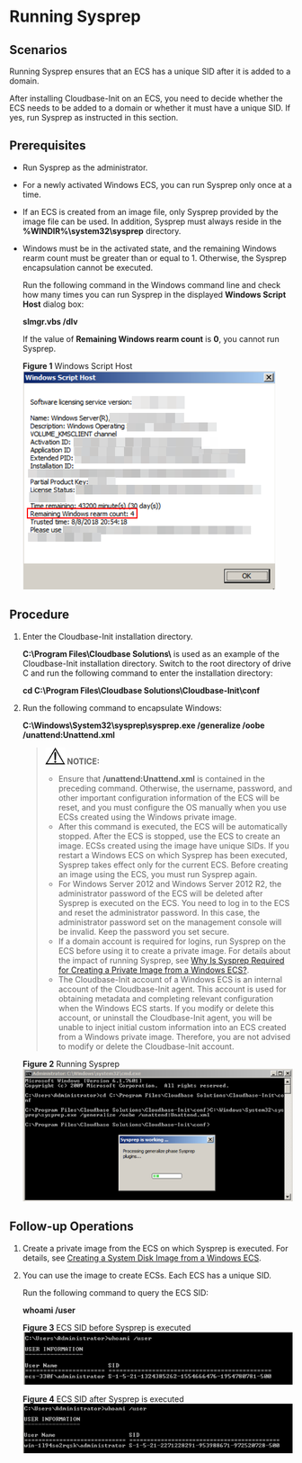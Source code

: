 # Running Sysprep<a name="EN-US_TOPIC_0093887081"></a>

## Scenarios<a name="section12143031154614"></a>

Running Sysprep ensures that an ECS has a unique SID after it is added to a domain.

After installing Cloudbase-Init on an ECS, you need to decide whether the ECS needs to be added to a domain or whether it must have a unique SID. If yes, run  Sysprep  as instructed in this section.

## Prerequisites<a name="section1180712252202"></a>

-   Run Sysprep as the administrator.
-   For a newly activated Windows ECS, you can run Sysprep only once at a time.
-   If an ECS is created from an image file, only Sysprep provided by the image file can be used. In addition, Sysprep must always reside in the  **%WINDIR%\\system32\\sysprep**  directory.
-   Windows must be in the activated state, and the remaining Windows rearm count must be greater than or equal to 1. Otherwise, the Sysprep encapsulation cannot be executed.

    Run the following command in the Windows command line and check how many times you can run Sysprep in the displayed  **Windows Script Host**  dialog box:

    **slmgr.vbs /dlv**

    If the value of  **Remaining Windows rearm count**  is  **0**, you cannot run Sysprep.

    **Figure  1**  Windows Script Host<a name="fig6211922154010"></a>  
    ![](figures/windows-script-host.png "windows-script-host")


## Procedure<a name="section52239395104045"></a>

1.  Enter the Cloudbase-Init installation directory.

    **C:\\Program Files\\Cloudbase Solutions\\**  is used as an example of the Cloudbase-Init installation directory. Switch to the root directory of drive C and run the following command to enter the installation directory:

    **cd C:\\Program Files\\Cloudbase Solutions\\Cloudbase-Init\\conf**

2.  Run the following command to encapsulate Windows:

    **C:\\Windows\\System32\\sysprep\\sysprep.exe /generalize /oobe /unattend:Unattend.xml**

    >![](public_sys-resources/icon-notice.gif) **NOTICE:**   
    >-   Ensure that  **/unattend:Unattend.xml**  is contained in the preceding command. Otherwise, the username, password, and other important configuration information of the ECS will be reset, and you must configure the OS manually when you use ECSs created using the Windows private image.  
    >-   After this command is executed, the ECS will be automatically stopped. After the ECS is stopped, use the ECS to create an image. ECSs created using the image have unique SIDs. If you restart a Windows ECS on which Sysprep has been executed, Sysprep takes effect only for the current ECS. Before creating an image using the ECS, you must run Sysprep again.  
    >-   For Windows Server 2012 and Windows Server 2012 R2, the administrator password of the ECS will be deleted after Sysprep is executed on the ECS. You need to log in to the ECS and reset the administrator password. In this case, the administrator password set on the management console will be invalid. Keep the password you set secure.  
    >-   If a domain account is required for logins, run Sysprep on the ECS before using it to create a private image. For details about the impact of running Sysprep, see  [Why Is Sysprep Required for Creating a Private Image from a Windows ECS?](why-is-sysprep-required-for-creating-a-private-image-from-a-windows-ecs.md).  
    >-   The Cloudbase-Init account of a Windows ECS is an internal account of the Cloudbase-Init agent. This account is used for obtaining metadata and completing relevant configuration when the Windows ECS starts. If you modify or delete this account, or uninstall the Cloudbase-Init agent, you will be unable to inject initial custom information into an ECS created from a Windows private image. Therefore, you are not advised to modify or delete the Cloudbase-Init account.  

    **Figure  2**  Running Sysprep<a name="fig6590344163610"></a>  
    ![](figures/running-sysprep.png "running-sysprep")


## Follow-up Operations<a name="section539192915492"></a>

1.  Create a private image from the ECS on which Sysprep is executed. For details, see  [Creating a System Disk Image from a Windows ECS](creating-a-system-disk-image-from-a-windows-ecs.md).
2.  You can use the image to create ECSs. Each ECS has a unique SID.

    Run the following command to query the ECS SID:

    **whoami /user**

    **Figure  3**  ECS SID before Sysprep is executed<a name="fig1442820462495"></a>  
    ![](figures/ecs-sid-before-sysprep-is-executed.png "ecs-sid-before-sysprep-is-executed")

    **Figure  4**  ECS SID after Sysprep is executed<a name="fig1428124614493"></a>  
    ![](figures/ecs-sid-after-sysprep-is-executed.png "ecs-sid-after-sysprep-is-executed")


